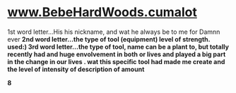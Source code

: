 # www.BebeHardWoods.cumalot
1st word letter...His his nickname, and wat he always be to me for Damnn ever <B>
2nd word letter...the type of tool (equipment) level of strength. used:) <H>
3rd word letter...the type of tool, name can be a plant to, but totally recently had and huge envolvement in both or lives and played a big part in the change in our lives
.
wat this specific tool had made me create and the level of intensity of description of amount 










8
